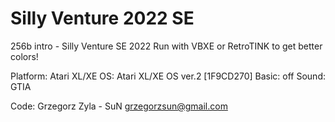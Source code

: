 # Silly Venture 2022 SE

256b intro - Silly Venture SE 2022
Run with VBXE or RetroTINK to get better colors!

Platform: Atari XL/XE
OS: Atari XL/XE OS ver.2 [1F9CD270]
Basic: off
Sound: GTIA

Code: Grzegorz Zyla - SuN
grzegorzsun@gmail.com
